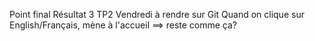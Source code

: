 Point final Résultat 3 TP2 Vendredi à rendre sur Git 
Quand on clique sur English/Français, mène à l'accueil ==> reste comme ça? 
